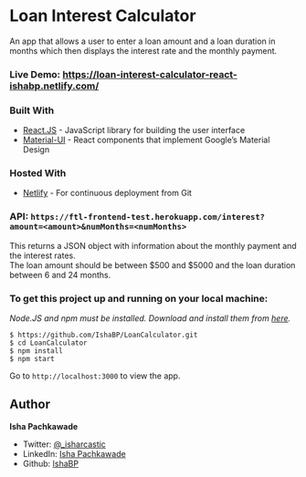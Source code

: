 # Loan Interest Calculator

An app that allows a user to enter a loan amount and a loan duration in months which then displays the interest rate and the monthly payment.

### Live Demo: https://loan-interest-calculator-react-ishabp.netlify.com/

### Built With

- [React.JS](https://reactjs.org/) - JavaScript library for building the user interface
- [Material-UI](https://material-ui.com/) - React components that implement Google’s Material Design

### Hosted With

- [Netlify](https://www.netlify.com/) - For continuous deployment from Git

### API: `https://ftl-frontend-test.herokuapp.com/interest?amount=<amount>&numMonths=<numMonths>`

This returns a JSON object with information about the monthly payment and the interest rates.<br/>
The loan amount should be between \$500 and \$5000 and the loan duration between 6 and 24 months.

### To get this project up and running on your local machine:

_Node.JS and npm must be installed. Download and install them from [here](https://nodejs.org)._

```
$ https://github.com/IshaBP/LoanCalculator.git
$ cd LoanCalculator
$ npm install
$ npm start
```

Go to `http://localhost:3000` to view the app.

## Author

**Isha Pachkawade**

- Twitter: [@\_isharcastic](https://twitter.com/_isharcastic?s=08)
- LinkedIn: [Isha Pachkawade](https://www.linkedin.com/in/isha-pachkawade-1b6051112)
- Github: [IshaBP](https://github.com/IshaBP)
